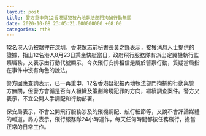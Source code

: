 ```yaml
---
layout: post
title: 警方重申與12香港疑犯被內地執法部門拘捕行動無關
date: 2020-10-08 23:05:21.000000000 +08:00
categories: rthk
---
```


12名港人仍被羈押在深圳，香港眾志前秘書長黃之鋒表示，接獲消息人士提供的證據，指出12名港人8月23日乘坐快艇當日，政府飛行服務隊有派出定翼機執行監察職務，又表示由行動代號顯示，今次飛行安排相信是屬於警察行動，質疑當局指在事件中沒有角色的說法。

警方回應查詢表示，已一再重申，12名香港疑犯被內地執法部門拘捕的行動與警方無關，但警方會循是否有人組織及策劃跨境犯罪的方向，繼續調查案件。警方又表示，不宜公開人手調配和行動部署。

保安局表示，不會公開飛行服務涉及的飛機調配、航行細節等，又說不會評論媒體的報道。局方表示，飛行服務隊24小時運作，每天任何時間都按任務飛行，擔當正常的日常工作。
